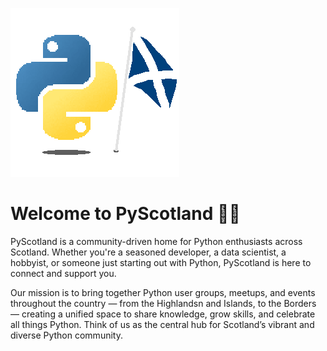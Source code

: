 
![PythonScotland-logo.gif](https://raw.githubusercontent.com/PyScotland/pyscotland-org/refs/heads/main/_assets/PythonScotland-logo.gif)

# Welcome to PyScotland 🐍🏴󠁧󠁢󠁳󠁣󠁴󠁿

PyScotland is a community-driven home for Python enthusiasts across Scotland. Whether you're a seasoned developer, a data scientist, a hobbyist, or someone just starting out with Python, PyScotland is here to connect and support you.

Our mission is to bring together Python user groups, meetups, and events throughout the country — from the Highlandsn and Islands, to the Borders — creating a unified space to share knowledge, grow skills, and celebrate all things Python. Think of us as the central hub for Scotland’s vibrant and diverse Python community.
